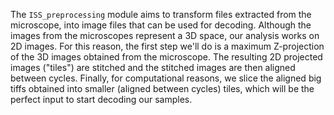 The `ISS_preprocessing` module aims to transform files extracted from the microscope, into image files that can be used for decoding. Although the images from the microscopes represent a 3D space, our analysis works on 2D images. For this reason, the first step we'll do is a maximum Z-projection of the 3D images obtained from the microscope. The resulting 2D projected images ("tiles") are stitched and the stitched images are then aligned between cycles. Finally, for computational reasons, we slice the aligned big tiffs obtained into smaller (aligned between cycles) tiles, which will be the perfect input to start decoding our samples. 




